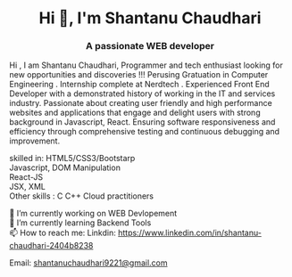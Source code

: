 <h1 align="center">Hi 👋, I'm Shantanu Chaudhari</h1>
<h3 align="center">A passionate WEB developer</h3>

Hi , I am Shantanu Chaudhari,
Programmer and tech enthusiast looking for new opportunities and discoveries !!! Perusing Gratuation in Computer Engineering . Internship complete at Nerdtech . Experienced Front End Developer with a demonstrated history of working in the IT and services industry. Passionate about creating user friendly and high performance websites and applications that engage and delight users with strong background in Javascript, React. Ensuring software responsiveness and efficiency through comprehensive testing and continuous debugging and improvement. 
<br/>

skilled in:
HTML5/CSS3/Bootstarp 
<br/>
Javascript, DOM Manipulation
<br/>
React-JS
<br/>
JSX, XML 
<br/>
Other skills :
C
C++
Cloud practitioners
<br/>

🔭 I’m currently working on WEB Devlopement
<br/>
🌱 I’m currently learning Backend Tools
<br/>
📫 How to reach me:
Linkdin: https://www.linkedin.com/in/shantanu-chaudhari-2404b8238
<br/>

Email: shantanuchaudhari9221@gmail.com
